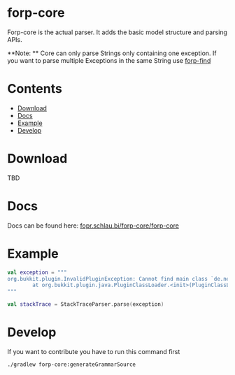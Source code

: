 # forp-core

Forp-core is the actual parser. It adds the basic model structure and parsing APIs.

**Note: ** Core can only parse Strings only containing one exception. If you want to parse multiple
Exceptions in the same String
use [forp-find](https://github.com/DRSchlaubi/furry-okto-rotary-phone/tree/main/forp-find)

# Contents

- [Download](#download)
- [Docs](#docs)
- [Example](#example)
- [Develop](#develop)

# Download

TBD

# Docs

Docs can be found here: [fopr.schlau.bi/forp-core/forp-core](https://fopr.schlau.bi/fopr-core/forp-core)

# Example

```kotlin
val exception = """
org.bukkit.plugin.InvalidPluginException: Cannot find main class `de.near.trollplugin.Troll'
        at org.bukkit.plugin.java.PluginClassLoader.<init>(PluginClassLoader.java:66) ~[spigot1.8.jar:git-Spigot-c3c767f-33d5de3]
"""

val stackTrace = StackTraceParser.parse(exception)
```

# Develop

If you want to contribute you have to run this command first

```bash
./gradlew forp-core:generateGrammarSource
```
